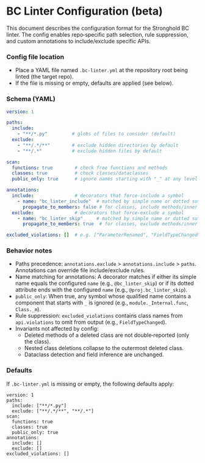 # BC Linter Configuration (beta)

This document describes the configuration format for the Stronghold BC linter.
The config enables repo‑specific path selection, rule suppression, and custom
annotations to include/exclude specific APIs.

### Config file location
- Place a YAML file named `.bc-linter.yml` at the repository root being linted
  (the target repo).
- If the file is missing or empty, defaults are applied (see below).

### Schema (YAML)
```yml
version: 1

paths:
  include:
    - "**/*.py"         # globs of files to consider (default)
  exclude:
    - "**/.*/**"        # exclude hidden directories by default
    - "**/.*"           # exclude hidden files by default

scan:
  functions: true        # check free functions and methods
  classes: true          # check classes/dataclasses
  public_only: true      # ignore names starting with "_" at any level

annotations:
  include:               # decorators that force‑include a symbol
    - name: "bc_linter_include"  # matched by simple name or dotted suffix
      propagate_to_members: false # for classes, include methods/inner classes
  exclude:               # decorators that force‑exclude a symbol
    - name: "bc_linter_skip"     # matched by simple name or dotted suffix
      propagate_to_members: true  # for classes, exclude methods/inner classes

excluded_violations: []  # e.g. ["ParameterRenamed", "FieldTypeChanged"]
```

### Behavior notes
- Paths precedence: `annotations.exclude` > `annotations.include` > `paths`.
  Annotations can override file include/exclude rules.
- Name matching for annotations: A decorator matches if either its simple name
  equals the configured `name` (e.g., `@bc_linter_skip`) or if its dotted
  attribute ends with the configured `name` (e.g., `@proj.bc_linter_skip`).
- `public_only`: When true, any symbol whose qualified name contains a component
  that starts with `_` is ignored (e.g., `module._Internal.func`, `Class._m`).
- Rule suppression: `excluded_violations` contains class names from
  `api.violations` to omit from output (e.g., `FieldTypeChanged`).
- Invariants not affected by config:
  - Deleted methods of a deleted class are not double‑reported (only the class).
  - Nested class deletions collapse to the outermost deleted class.
  - Dataclass detection and field inference are unchanged.

### Defaults
If `.bc-linter.yml` is missing or empty, the following defaults apply:

```
version: 1
paths:
  include: ["**/*.py"]
  exclude: ["**/.*/**", "**/.*"]
scan:
  functions: true
  classes: true
  public_only: true
annotations:
  include: []
  exclude: []
excluded_violations: []
```
